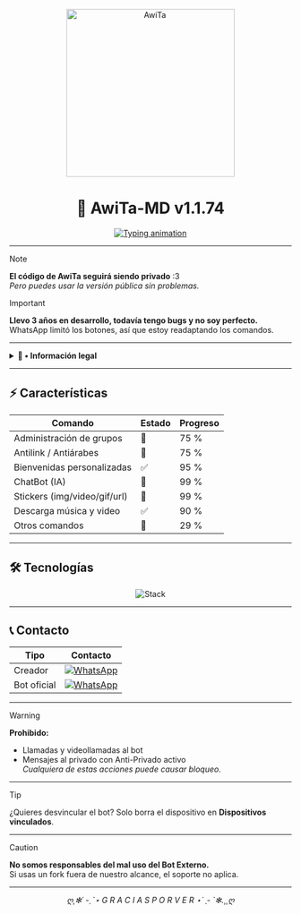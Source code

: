 <p align="center">
  <img src="https://qu.ax/CxVTw.jpg" alt="AwiTa" width="300" />
</p>

<h1 align="center">🦆 AwiTa-MD v1.1.74</h1>

<p align="center">
  <a href="https://github.com/Gerard0Tx">
    <img src="https://readme-typing-svg.demolab.com?font=Fira+Code&weight=600&size=18&pause=1000&color=00FF88&width=450&lines=Bienvenidxs+al+repositorio+oficial;AwiTa+es+feliz+con+una+estrellita+%F0%9F%8C%9F;Cuack+Cuack+Motherfucker+%F0%9F%94%A5" alt="Typing animation" />
  </a>
</p>

---

> [!NOTE]  
> **El código de AwiTa seguirá siendo privado** :3  
> *Pero puedes usar la versión pública sin problemas.*

> [!IMPORTANT]  
> **Llevo 3 años en desarrollo, todavía tengo bugs y no soy perfecto.**  
> WhatsApp limitó los botones, así que estoy readaptando los comandos.

---

<details>
  <summary><b>📜 • Información legal</b></summary>

> **AwiTa-MD no está afiliado a WhatsApp Inc.**  
> WhatsApp es marca registrada de WhatsApp LLC.  
> Este bot es un proyecto independiente sin relación oficial.

</details>

---

## ⚡ Características

| Comando | Estado | Progreso |
|---------|--------|----------|
| Administración de grupos | 🚧 | 75 % |
| Antilink / Antiárabes | 🚧 | 75 % |
| Bienvenidas personalizadas | ✅ | 95 % |
| ChatBot (IA) | 🚧 | 99 % |
| Stickers (img/video/gif/url) | 🚧 | 99 % |
| Descarga música y video | ✅ | 90 % |
| Otros comandos | 🚧 | 29 % |

---

## 🛠️ Tecnologías

<p align="center">
  <img src="https://skillicons.dev/icons?i=nodejs,javascript,html,css,github" alt="Stack" />
</p>

---

## 📞 Contacto

| Tipo | Contacto |
|------|----------|
| Creador | [![WhatsApp](https://img.shields.io/badge/🜲_ᵖᵃᵗᵒ-25D366?style=for-the-badge&logo=whatsapp&logoColor=white)](https://wa.me/+5218311584933) |
| Bot oficial | [![WhatsApp](https://img.shields.io/badge/AwiTaBot--MD-25D366?style=for-the-badge&logo=whatsapp&logoColor=white)](https://wa.me/+5215663746621) |

---

> [!WARNING]  
> **Prohibido:**  
> - Llamadas y videollamadas al bot  
> - Mensajes al privado con Anti-Privado activo  
> *Cualquiera de estas acciones puede causar bloqueo.*

---

> [!TIP]  
> ¿Quieres desvincular el bot? Solo borra el dispositivo en **Dispositivos vinculados**.

---

> [!CAUTION]  
> **No somos responsables del mal uso del Bot Externo.**  
> Si usas un fork fuera de nuestro alcance, el soporte no aplica.

---

<p align="center">
  <i>ღ¸✻´ -ˏˋ⋆ G R A C I A S  P O R  V E R ⋆ˊˎ- `✻.¸¸ღ</i>
</p>
